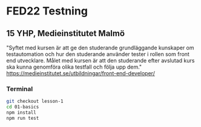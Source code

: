 # FED22 Testning

## 15 YHP, Medieinstitutet Malmö

"Syftet med kursen är att ge den studerande grundläggande kunskaper om testautomation och hur den studerande använder tester i rollen som front end utvecklare. Målet med kursen är att den studerande efter avslutad kurs ska kunna genomföra olika testfall och följa upp dem." https://medieinstitutet.se/utbildningar/front-end-developer/

### Terminal

```zsh
git checkout lesson-1
cd 01-basics
npm install
npm run test
```

